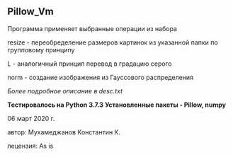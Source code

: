 Pillow_Vm
---------
Программа применяет выбранные операции из набора

resize - переобределение размеров картинок из указанной папки по групповому принципу

L - аналогичный принцип перевод в градацию серого

norm - создание изображения из Гауссового распределения

<i>Более подробное описание в desc.txt</i>

<b>Тестировалось на Python 3.7.3</b>
<b>Установленные пакеты - Pillow, numpy</b>

06 март 2020 г.

автор: Мухамеджанов Константин К.

лецензия: As is


